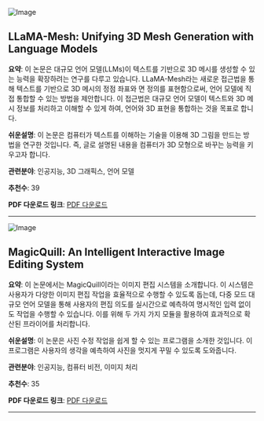 ![Image](https://cdn-thumbnails.huggingface.co/social-thumbnails/papers/2411.09595.png)
## LLaMA-Mesh: Unifying 3D Mesh Generation with Language Models

**요약**: 이 논문은 대규모 언어 모델(LLMs)이 텍스트를 기반으로 3D 메시를 생성할 수 있는 능력을 확장하려는 연구를 다루고 있습니다. LLaMA-Mesh라는 새로운 접근법을 통해 텍스트를 기반으로 3D 메시의 정점 좌표와 면 정의를 표현함으로써, 언어 모델에 직접 통합할 수 있는 방법을 제안합니다. 이 접근법은 대규모 언어 모델이 텍스트와 3D 메시 정보를 처리하고 이해할 수 있게 하여, 언어와 3D 표현을 통합하는 것을 목표로 합니다.

**쉬운설명**: 이 논문은 컴퓨터가 텍스트를 이해하는 기술을 이용해 3D 그림을 만드는 방법을 연구한 것입니다. 즉, 글로 설명된 내용을 컴퓨터가 3D 모형으로 바꾸는 능력을 키우고자 합니다.

**관련분야**: 인공지능, 3D 그래픽스, 언어 모델

**추천수**: 39

**PDF 다운로드 링크**: [PDF 다운로드](https://arxiv.org/pdf/2411.09595)

---

![Image](https://cdn-thumbnails.huggingface.co/social-thumbnails/papers/2411.09703.png)
## MagicQuill: An Intelligent Interactive Image Editing System

**요약**: 이 논문에서는 MagicQuill이라는 이미지 편집 시스템을 소개합니다. 이 시스템은 사용자가 다양한 이미지 편집 작업을 효율적으로 수행할 수 있도록 돕는데, 다중 모드 대규모 언어 모델을 통해 사용자의 편집 의도를 실시간으로 예측하여 명시적인 입력 없이도 작업을 수행할 수 있습니다. 이를 위해 두 가지 가지 모듈을 활용하여 효과적으로 확산된 프라이어를 처리합니다.

**쉬운설명**: 이 논문은 사진 수정 작업을 쉽게 할 수 있는 프로그램을 소개한 것입니다. 이 프로그램은 사용자의 생각을 예측하여 사진을 멋지게 꾸밀 수 있도록 도와줍니다.

**관련분야**: 인공지능, 컴퓨터 비전, 이미지 처리

**추천수**: 35

**PDF 다운로드 링크**: [PDF 다운로드](https://arxiv.org/pdf/2411.09703)

---